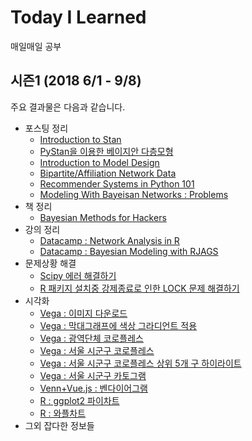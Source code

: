 # Today I Learned

매일매일 공부

## 시즌1 (2018 6/1 - 9/8)

주요 결과물은 다음과 같습니다.

- 포스팅 정리
    - [Introduction to Stan](https://github.com/lumiamitie/TIL/blob/master/bayesian/stan/intro_to_stan.md)
    - [PyStan을 이용한 베이지안 다층모형](https://github.com/lumiamitie/TIL/blob/master/bayesian/stan/radon_contamination_pystan.md)
    - [Introduction to Model Design](https://github.com/lumiamitie/TIL/blob/master/statistics/intro_to_model_design.md)
    - [Bipartite/Affiliation Network Data](https://github.com/lumiamitie/TIL/blob/master/rstudy/bipartite_network.md)
    - [Recommender Systems in Python 101](https://github.com/lumiamitie/TIL/blob/master/python/recsys_in_python_101.md)
    - [Modeling With Bayeisan Networks : Problems](https://github.com/lumiamitie/TIL/blob/master/rstudy/modeling_with_bayesian_networks.md)
- 책 정리
    - [Bayesian Methods for Hackers](https://github.com/lumiamitie/TIL/tree/master/bayesian/bayesian_method_for_hackers)
- 강의 정리
    - [Datacamp : Network Analysis in R](https://github.com/lumiamitie/TIL/blob/master/rstudy/igraph_introduction_to_networks.md)
    - [Datacamp : Bayesian Modeling with RJAGS](https://github.com/lumiamitie/TIL/blob/master/bayesian/rjags_define_compile_simulate.md)
- 문제상황 해결
    - [Scipy 에러 해결하기](https://github.com/lumiamitie/TIL/blob/master/python/scipy_error_180801.md)
    - [R 패키지 설치중 강제종료로 인한 LOCK 문제 해결하기](https://github.com/lumiamitie/TIL/blob/master/rstudy/package_lock.md)
- 시각화
    - [Vega : 이미지 다운로드](https://github.com/lumiamitie/TIL/blob/master/viz/vega/vega_image_download.md)
    - [Vega : 막대그래프에 색상 그라디언트 적용](https://lumiamitie.github.io/TIL/viz/vega/gradient_bar.html)
    - [Vega : 광역단체 코로플레스](https://lumiamitie.github.io/TIL/viz/vega/korea_d1_map.html)
    - [Vega : 서울 시군구 코로플레스](https://lumiamitie.github.io/TIL/viz/vega/seoul_d2_map_w_label.html)
    - [Vega : 서울 시군구 코로플레스 상위 5개 구 하이라이트](https://lumiamitie.github.io/TIL/viz/vega/seoul_d2_map_highlight_top5.html)
    - [Vega : 서울 시군구 카토그램](https://lumiamitie.github.io/TIL/viz/vega/korea_d2_cartogram.html)
    - [Venn+Vue.js : 벤다이어그램](https://lumiamitie.github.io/TIL/viz/venn/)
    - [R : ggplot2 파이차트](https://github.com/lumiamitie/TIL/blob/master/viz/ggplot2_piechart.md)
    - [R : 와플차트](https://github.com/lumiamitie/TIL/blob/master/viz/r_waffle.md)
- 그외 잡다한 정보들

